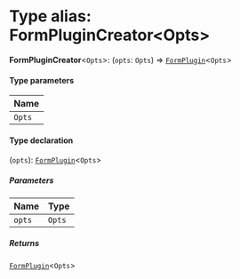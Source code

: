 # Type alias: FormPluginCreator\<Opts>

**FormPluginCreator**<`Opts`>: (`opts`: `Opts`) => [`FormPlugin`](/auto-docs/node/classes/FormPlugin.md)<`Opts`>

#### Type parameters

| Name |
| :------ |
| `Opts` |

#### Type declaration

(`opts`): [`FormPlugin`](/auto-docs/node/classes/FormPlugin.md)<`Opts`>

##### Parameters

| Name | Type |
| :------ | :------ |
| `opts` | `Opts` |

##### Returns

[`FormPlugin`](/auto-docs/node/classes/FormPlugin.md)<`Opts`>
